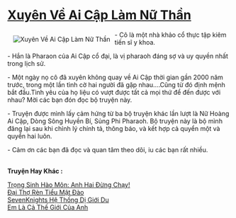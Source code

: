 <a href="https://utruyen.com/truyen/xuyen-ve-ai-cap-lam-nu-than/19539/" title="Xuyên Về Ai Cập Làm Nữ Thần"><h1>Xuyên Về Ai Cập Làm Nữ Thần</h1></a><div style="display:table"><img align="right" style="float: left; padding: 10px;" src="https://utruyen.com/images/story/200x260/xuyen-ve-ai-cap-lam-nu-than.jpg" alt="Xuyên Về Ai Cập Làm Nữ Thần">- Cô là một nhà khảo cổ thực tập kiêm tiến sĩ y khoa.<p></p>- Hắn là Pharaon của Ai Cập cổ đại, là vị pharaoh đáng sợ và uy quyền nhất trong lịch sử.<p></p>- Một ngày nọ cô đã xuyên không quay về Ai Cập thời gian gần 2000 năm trước, trong một lần tình cờ hai người đã gặp nhau....Cũng từ đó định mệnh bắt đầu.Tình yêu của họ liệu có vượt được tất cả mọi thứ để đến được với nhau? Mời các bạn đón đọc bộ truyện này. <p></p>- Truyện được mình lấy cảm hứng từ ba bộ truyện khác lần lượt là Nữ Hoàng Ai Cập, Dòng Sông Huyền Bí, Sủng Phi Pharaoh. Bộ truyện này là bộ mình đăng lại sau khi chỉnh lý chính tả, thông báo, và kết hợp cả quyển một và quyển hai luôn.<p></p>- Cảm ơn các bạn đã đọc và quan tâm theo dõi, iu các bạn rất nhiều.</div><p><br><b>Truyện Hay Khác :</b></p><a href="https://utruyen.com/truyen/trong-sinh-hao-mon-anh-hai-dung-chay/19527/" alt="Trọng Sinh Hào Môn: Anh Hai Đừng Chạy!">Trọng Sinh Hào Môn: Anh Hai Đừng Chạy!</a><br/><a href="https://truyenngontinhay.wordpress.com/2019/10/03/dai-tho-ren-tieu-mat-dao/" alt="Đại Thợ Rèn Tiểu Mật Đào">Đại Thợ Rèn Tiểu Mật Đào</a><br/><a href="https://truyenngontinhay.wordpress.com/2019/10/03/sevenknights-he-thong-di-gioi-du/" alt="SevenKnights Hệ Thống Dị Giới Du">SevenKnights Hệ Thống Dị Giới Du</a><br/><a href="https://github.com/quanluxury/ngontinhhot/tree/master/truyenhay/19428/" alt="Em Là Cả Thế Giới Của Anh">Em Là Cả Thế Giới Của Anh</a><br/>
